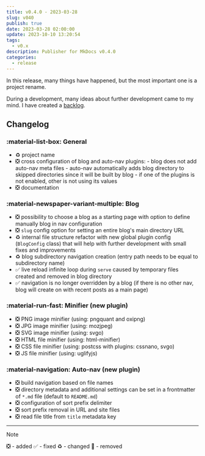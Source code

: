 ```yaml
---
title: v0.4.0 - 2023-03-28
slug: v040
publish: true
date: 2023-03-28 02:00:00
update: 2023-10-10 13:20:54
tags:
  - v0.x
description: Publisher for MkDocs v0.4.0
categories:
  - release
---
```


In this release, many things have happened, but the most important one is a project rename.

During a development, many ideas about further development came to my mind. I have created a [backlog](../06_dev/other/02_backlog.md).

<!-- more -->

## Changelog

### :material-list-box: General

- ♻️ project name
- ❎ cross configuration of blog and auto-nav plugins:
	  - blog does not add auto-nav meta files
	  - auto-nav automatically adds blog directory to skipped directories since it will be built by blog
	  - if one of the plugins is not enabled, other is not using its values
- ❎ documentation

### :material-newspaper-variant-multiple: Blog

- ❎ possibility to choose a blog as a starting page with option to define manually blog in nav configuration
- ❎ `slug` config option for setting an entire blog's main directory URL
- ♻️ internal file structure refactor with new global plugin config (`BlogConfig` class) that will help with further development with small fixes and improvements
- ♻️ blog subdirectory navigation creation (entry path needs to be equal to subdirectory name)
- ✅ live reload infinite loop during `serve` caused by temporary files created and removed in blog directory
- ✅ navigation is no longer overridden by a blog (if there is no other nav, blog will create on with recent posts as a main page)

### :material-run-fast: Minifier (new plugin)

- ❎ PNG image minifier (using: pngquant and oxipng)
- ❎ JPG image minifier (using: mozjpeg)
- ❎ SVG image minifier (using: svgo)
- ❎ HTML file minifier (using: html-minifier)
- ❎ CSS file minifier (using: postcss with plugins: cssnano, svgo)
- ❎ JS file minifier (using: uglifyjs)

### :material-navigation: Auto-nav (new plugin)

- ❎ build navigation based on file names
- ❎ directory metadata and additional settings can be set in a frontmatter of `*.md` file (default to `README.md`)
- ❎ configuration of sort prefix delimiter
- ❎ sort prefix removal in URL and site files
- ❎ read file title from `title` metadata key

---

> [!note]
> ❎ - added ✅ - fixed ♻️️ - changed 🚫 - removed
